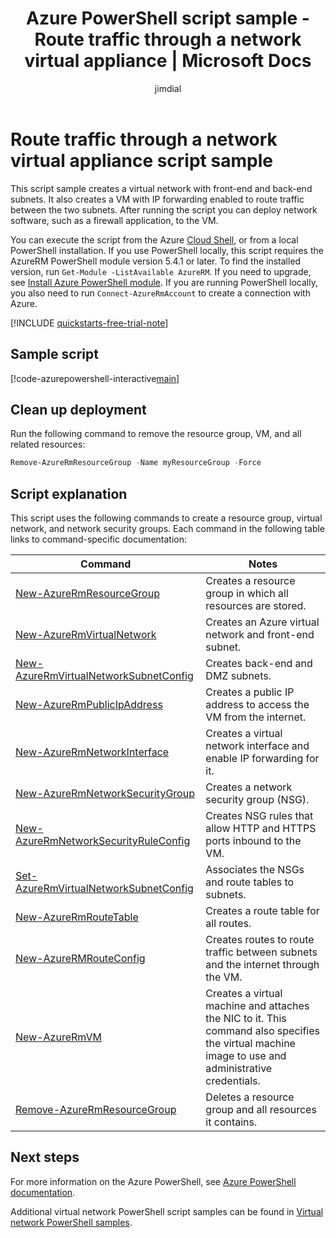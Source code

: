﻿---
title: Azure PowerShell script sample - Route traffic through a network virtual appliance | Microsoft Docs
description: Azure PowerShell script sample - Route traffic through a firewall network virtual appliance.
services: virtual-network
documentationcenter: virtual-network
author: jimdial
manager: jeconnoc
editor: ''
tags:

ms.assetid:
ms.service: virtual-network
ms.devlang: powershell
ms.topic: sample
ms.tgt_pltfrm:
ms.workload: infrastructure
ms.date: 03/20/2018
ms.author: jdial

---

# Route traffic through a network virtual appliance script sample

This script sample creates a virtual network with front-end and back-end subnets. It also creates a VM with IP forwarding enabled to route traffic between the two subnets. After running the script you can deploy network software, such as a firewall application, to the VM.

You can execute the script from the Azure [Cloud Shell](https://shell.azure.com/powershell), or from a local PowerShell installation. If you use PowerShell locally, this script requires the AzureRM PowerShell module version 5.4.1 or later. To find the installed version, run `Get-Module -ListAvailable AzureRM`. If you need to upgrade, see [Install Azure PowerShell module](/powershell/azure/azurerm/install-azurerm-ps). If you are running PowerShell locally, you also need to run `Connect-AzureRmAccount` to create a connection with Azure.

[!INCLUDE [quickstarts-free-trial-note](../../../includes/quickstarts-free-trial-note.md)]

## Sample script


[!code-azurepowershell-interactive[main](../../../powershell_scripts/virtual-network/route-traffic-through-nva/route-traffic-through-nva.ps1 "Route traffic through a network virtual appliance")]

## Clean up deployment 

Run the following command to remove the resource group, VM, and all related resources:

```powershell
Remove-AzureRmResourceGroup -Name myResourceGroup -Force
```
## Script explanation

This script uses the following commands to create a resource group, virtual network, and network security groups. Each command in the following table links to command-specific documentation:

| Command | Notes |
|---|---|
| [New-AzureRmResourceGroup](/powershell/module/azurerm.resources/new-azurermresourcegroup)  | Creates a resource group in which all resources are stored. |
| [New-AzureRmVirtualNetwork](/powershell/module/azurerm.network/new-azurermvirtualnetwork) | Creates an Azure virtual network and front-end subnet. |
| [New-AzureRmVirtualNetworkSubnetConfig](/powershell/module/azurerm.network/new-azurermvirtualnetworksubnetconfig) | Creates back-end and DMZ subnets. |
| [New-AzureRmPublicIpAddress](/powershell/module/azurerm.network/new-azurermpublicipaddress) | Creates a public IP address to access the VM from the internet. |
| [New-AzureRmNetworkInterface](/powershell/module/azurerm.network/new-azurermnetworkinterface) | Creates a virtual network interface and enable IP forwarding for it. |
| [New-AzureRmNetworkSecurityGroup](/powershell/module/azurerm.network/new-azurermnetworksecuritygroup) | Creates a network security group (NSG). |
| [New-AzureRmNetworkSecurityRuleConfig](/powershell/module/azurerm.network/new-azurermnetworksecurityruleconfig) | Creates NSG rules that allow HTTP and HTTPS ports inbound to the VM. |
| [Set-AzureRmVirtualNetworkSubnetConfig](/powershell/module/azurerm.network/set-azurermvirtualnetworksubnetconfig)| Associates the NSGs and route tables to subnets. |
| [New-AzureRmRouteTable](/powershell/module/azurerm.network/new-azurermroutetable)| Creates a route table for all routes. |
| [New-AzureRMRouteConfig](/powershell/module/azurerm.network/new-azurermrouteconfig)| Creates routes to route traffic between subnets and the internet through the VM. |
| [New-AzureRmVM](/powershell/module/azurerm.compute/new-azurermvm) | Creates a virtual machine and attaches the NIC to it. This command also specifies the virtual machine image to use and administrative credentials. |
| [Remove-AzureRmResourceGroup](/powershell/module/azurerm.resources/remove-azurermresourcegroup)  | Deletes a resource group and all resources it contains. |

## Next steps

For more information on the Azure PowerShell, see [Azure PowerShell documentation](https://docs.microsoft.com/powershell/azure/overview).

Additional virtual network PowerShell script samples can be found in [Virtual network PowerShell samples](../powershell-samples.md).
